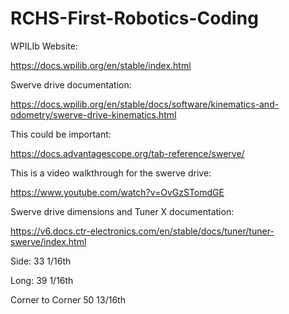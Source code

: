 # RCHS-First-Robotics-Coding

WPILIb Website:

https://docs.wpilib.org/en/stable/index.html

Swerve drive documentation:

https://docs.wpilib.org/en/stable/docs/software/kinematics-and-odometry/swerve-drive-kinematics.html

This could be important:

https://docs.advantagescope.org/tab-reference/swerve/

This is a video walkthrough for the swerve drive:

https://www.youtube.com/watch?v=OvGzSTomdGE


Swerve drive dimensions and Tuner X documentation:

https://v6.docs.ctr-electronics.com/en/stable/docs/tuner/tuner-swerve/index.html

Side: 33 1/16th

Long: 39 1/16th

Corner to Corner 50 13/16th
